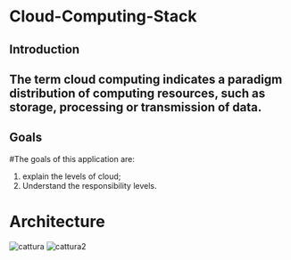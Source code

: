 # Cloud-Computing-Stack

## Introduction 

## The term cloud computing indicates a paradigm distribution of computing resources, such as storage, processing or transmission of data.

## Goals

#The goals of this application are:
  1. explain the levels of cloud;
  2. Understand the responsibility levels.
  
# Architecture

![cattura](https://cloud.githubusercontent.com/assets/15092726/10698334/b507e0d8-79b0-11e5-94cf-fc7610b08aa9.PNG)  ![cattura2](https://cloud.githubusercontent.com/assets/15092726/10698555/d9783944-79b1-11e5-911a-af5d4e53c856.PNG)

